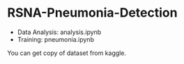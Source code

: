 # RSNA-Pneumonia-Detection
- Data Analysis: analysis.ipynb
- Training: pneumonia.ipynb

You can get copy of dataset from kaggle.

